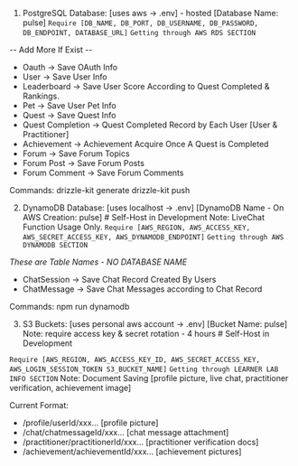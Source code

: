 1. PostgreSQL Database: [uses aws -> .env] - hosted [Database Name: pulse]
` Require [DB_NAME, DB_PORT, DB_USERNAME, DB_PASSWORD, DB_ENDPOINT, DATABASE_URL] `
` Getting through AWS RDS SECTION `

-- Add More If Exist --

- Oauth -> Save OAuth Info
- User -> Save User Info
- Leaderboard -> Save User Score According to Quest Completed & Rankings.
- Pet -> Save User Pet Info
- Quest -> Save Quest Info
- Quest Completion -> Quest Completed Record by Each User [User & Practitioner]
- Achievement -> Achievement Acquire Once A Quest is Completed
- Forum -> Save Forum Topics
- Forum Post -> Save Forum Posts
- Forum Comment -> Save Forum Comments

Commands:
drizzle-kit generate
drizzle-kit push

2. DynamoDB Database: [uses localhost -> .env] [DynamoDB Name - On AWS Creation: pulse] # Self-Host in Development
Note: LiveChat Function Usage Only.
` Require [AWS_REGION, AWS_ACCESS_KEY, AWS_SECRET_ACCESS_KEY, AWS_DYNAMODB_ENDPOINT] `
` Getting through AWS DYNAMODB SECTION `

*These are Table Names - NO DATABASE NAME*
- ChatSession -> Save Chat Record Created By Users
- ChatMessage -> Save Chat Messages according to Chat Record

Commands:
npm run dynamodb

3. S3 Buckets: [uses personal aws account -> .env] [Bucket Name: pulse] 
Note: require access key & secret rotation - 4 hours # Self-Host in Development

` Require [AWS_REGION, AWS_ACCESS_KEY_ID, AWS_SECRET_ACCESS_KEY, AWS_LOGIN_SESSION_TOKEN S3_BUCKET_NAME] `
` Getting through LEARNER LAB INFO SECTION `
Note: Document Saving [profile picture, live chat, practitioner verification, achievement image]

Current Format:
- /profile/userId/xxx... [profile picture]
- /chat/chatmessageId/xxx... [chat message attachment]
- /practitioner/practitionerId/xxx... [practitioner verification docs]
- /achievement/achievementId/xxx... [achievement pictures]
